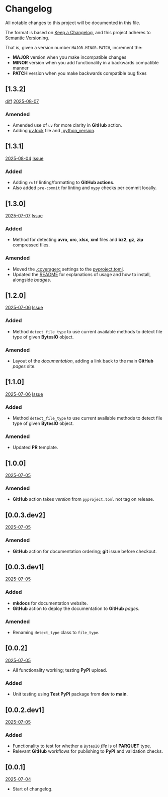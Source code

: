 # Changelog

All notable changes to this project will be documented in this file.

The format is based on [Keep a Changelog](https://keepachangelog.com/en/1.0.0/),
and this project adheres to [Semantic Versioning](https://semver.org/spec/v2.0.0.html).

That is, given a version number `MAJOR.MINOR.PATCH`, increment the:

- **MAJOR** version when you make incompatible changes
- **MINOR** version when you add functionality in a backwards compatible manner
- **PATCH** version when you make backwards compatible bug fixes


## [1.3.2]
[diff](https://github.com/collier-p-charlie/fsio/compare/1.3.1...1.3.2)
[2025-08-07]()

### Amended
- Amended use of `uv` for more clarity in **GitHub** action.
- Adding [uv.lock](uv.lock) file and [.python_version](.python-version).


## [1.3.1]
[2025-08-04]()
[Issue](https://github.com/collier-p-charlie/fsio/issues/22)

### Added
- Adding `ruff` linting/formatting to **GitHub actions**.
- Also added `pre-commit` for linting and `mypy` checks per commit locally.


## [1.3.0]
[2025-07-07]()
[Issue](https://github.com/collier-p-charlie/fsio/issues/19)

### Added
- Method for detecting **avro**, **orc**, **xlsx**, **xml** files and **bz2**, **gz**, **zip** compressed files.

### Amended
- Moved the [.coveragerc]() settings to the [pyproject.toml](pyproject.toml).
- Updated the [README](README.md) for explanations of usage and how to install, alongside _badges_.


## [1.2.0]
[2025-07-06]()
[Issue](https://github.com/collier-p-charlie/fsio/issues/16)

### Added
- Method `detect_file_type` to use current available methods to detect file type of given **BytesIO** object.

### Amended
- Layout of the _documentation_, adding a link back to the main **GitHub** _pages_ site.


## [1.1.0]
[2025-07-06]()
[Issue](https://github.com/collier-p-charlie/fsio/issues/13)

### Added
- Method `detect_file_type` to use current available methods to detect file type of given **BytesIO** object.

### Amended
- Updated **PR** template.


## [1.0.0]
[2025-07-05]()

### Amended
- **GitHub** action takes _version_ from `pyproject.toml` not tag on release.


## [0.0.3.dev2]
[2025-07-05]()

### Amended
- **GitHub** action for documentation ordering; **git** issue before checkout.


## [0.0.3.dev1]
[2025-07-05]()

### Added
- **mkdocs** for documentation website.
- **GitHub** action to deploy the documentation to **GitHub** _pages_.

### Amended
- Renaming `detect_type` class to `file_type`.


## [0.0.2]
[2025-07-05]()

- All functionality working; testing **PyPI** upload.

### Added
- Unit testing using **Test PyPI** package from **dev** to **main**.


## [0.0.2.dev1]
[2025-07-05]()

### Added
- Functionality to test for whether a `BytesIO` _file_ is of **PARQUET** type.
- Relevant **GitHub** workflows for publishing to **PyPI** and validation checks.


## [0.0.1]
[2025-07-04]()

- Start of changelog.

